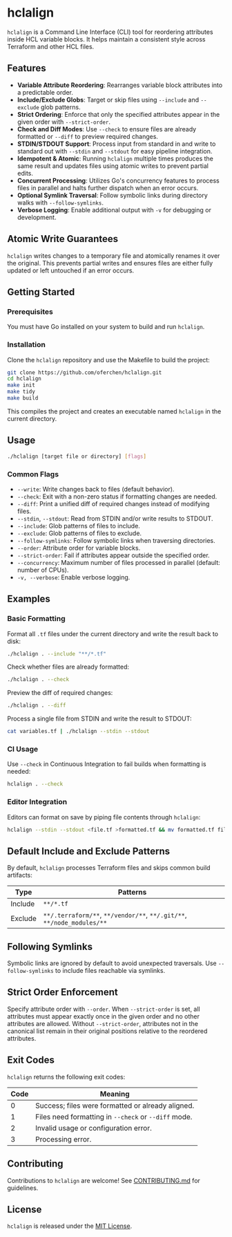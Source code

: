 # hclalign

`hclalign` is a Command Line Interface (CLI) tool for reordering attributes inside HCL variable blocks. It helps maintain a consistent style across Terraform and other HCL files.

## Features

- **Variable Attribute Reordering**: Rearranges variable block attributes into a predictable order.
- **Include/Exclude Globs**: Target or skip files using `--include` and `--exclude` glob patterns.
- **Strict Ordering**: Enforce that only the specified attributes appear in the given order with `--strict-order`.
- **Check and Diff Modes**: Use `--check` to ensure files are already formatted or `--diff` to preview required changes.
- **STDIN/STDOUT Support**: Process input from standard in and write to standard out with `--stdin` and `--stdout` for easy pipeline integration.
- **Idempotent & Atomic**: Running `hclalign` multiple times produces the same result and updates files using atomic writes to prevent partial edits.
- **Concurrent Processing**: Utilizes Go's concurrency features to process files in parallel and halts further dispatch when an error occurs.
- **Optional Symlink Traversal**: Follow symbolic links during directory walks with `--follow-symlinks`.
- **Verbose Logging**: Enable additional output with `-v` for debugging or development.

## Atomic Write Guarantees

`hclalign` writes changes to a temporary file and atomically renames it over the original. This prevents partial writes and ensures files are either fully updated or left untouched if an error occurs.

## Getting Started

### Prerequisites

You must have Go installed on your system to build and run `hclalign`.

### Installation

Clone the `hclalign` repository and use the Makefile to build the project:

```sh
git clone https://github.com/oferchen/hclalign.git
cd hclalign
make init
make tidy
make build
```

This compiles the project and creates an executable named `hclalign` in the current directory.

## Usage

```sh
./hclalign [target file or directory] [flags]
```

### Common Flags

- `--write`: Write changes back to files (default behavior).
- `--check`: Exit with a non-zero status if formatting changes are needed.
- `--diff`: Print a unified diff of required changes instead of modifying files.
- `--stdin`, `--stdout`: Read from STDIN and/or write results to STDOUT.
- `--include`: Glob patterns of files to include.
- `--exclude`: Glob patterns of files to exclude.
- `--follow-symlinks`: Follow symbolic links when traversing directories.
- `--order`: Attribute order for variable blocks.
- `--strict-order`: Fail if attributes appear outside the specified order.
- `--concurrency`: Maximum number of files processed in parallel (default: number of CPUs).
- `-v, --verbose`: Enable verbose logging.

## Examples

### Basic Formatting

Format all `.tf` files under the current directory and write the result back to disk:

```sh
./hclalign . --include "**/*.tf"
```

Check whether files are already formatted:

```sh
./hclalign . --check
```

Preview the diff of required changes:

```sh
./hclalign . --diff
```

Process a single file from STDIN and write the result to STDOUT:

```sh
cat variables.tf | ./hclalign --stdin --stdout
```

### CI Usage

Use `--check` in Continuous Integration to fail builds when formatting is needed:

```sh
hclalign . --check
```

### Editor Integration

Editors can format on save by piping file contents through `hclalign`:

```sh
hclalign --stdin --stdout <file.tf >formatted.tf && mv formatted.tf file.tf
```

## Default Include and Exclude Patterns

By default, `hclalign` processes Terraform files and skips common build artifacts:

| Type    | Patterns                                                                 |
|---------|---------------------------------------------------------------------------|
| Include | `**/*.tf`                                                                |
| Exclude | `**/.terraform/**`, `**/vendor/**`, `**/.git/**`, `**/node_modules/**`    |

## Following Symlinks

Symbolic links are ignored by default to avoid unexpected traversals. Use `--follow-symlinks` to include files reachable via symlinks.

## Strict Order Enforcement

Specify attribute order with `--order`. When `--strict-order` is set, all attributes must appear exactly once in the given order and no other attributes are allowed.
Without `--strict-order`, attributes not in the canonical list remain in their original positions relative to the reordered attributes.

## Exit Codes

`hclalign` returns the following exit codes:

| Code | Meaning                                              |
|------|------------------------------------------------------|
| 0    | Success; files were formatted or already aligned.    |
| 1    | Files need formatting in `--check` or `--diff` mode. |
| 2    | Invalid usage or configuration error.                |
| 3    | Processing error.                                    |

## Contributing

Contributions to `hclalign` are welcome! See [CONTRIBUTING.md](CONTRIBUTING.md) for guidelines.

## License

`hclalign` is released under the [MIT License](LICENSE).
